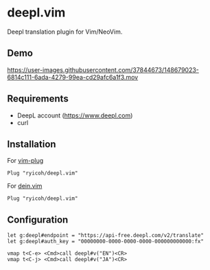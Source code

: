 # deepl.vim

Deepl translation plugin for Vim/NeoVim.

## Demo

https://user-images.githubusercontent.com/37844673/148679023-6814c111-6ada-4279-99ea-cd29afc6a1f3.mov

## Requirements
* DeepL account (https://www.deepl.com)
* curl

## Installation

For [vim-plug](https://github.com/junegunn/vim-plug)
```
Plug "ryicoh/deepl.vim"
```

For [dein.vim](https://github.com/Shougo/dein.vim)
```
Plug "ryicoh/deepl.vim"
```

## Configuration
```vim
let g:deepl#endpoint = "https://api-free.deepl.com/v2/translate"
let g:deepl#auth_key = "00000000-0000-0000-0000-000000000000:fx"

vmap t<C-e> <Cmd>call deepl#v("EN")<CR>
vmap t<C-j> <Cmd>call deepl#v("JA")<CR>
```
